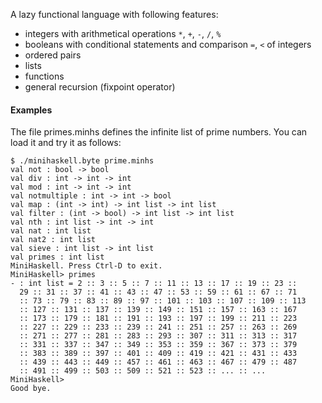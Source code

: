 A lazy functional language with following features:

* integers with arithmetical operations `*`, `+`, `-`, `/`, `%`
* booleans with conditional statements and comparison `=`, `<` of integers
* ordered pairs
* lists
* functions
* general recursion (fixpoint operator)

#### Examples

The file primes.minhs defines the infinite list of prime numbers. You
can load it and try it as follows:

    $ ./minihaskell.byte prime.minhs 
    val not : bool -> bool
    val div : int -> int -> int
    val mod : int -> int -> int
    val notmultiple : int -> int -> bool
    val map : (int -> int) -> int list -> int list
    val filter : (int -> bool) -> int list -> int list
    val nth : int list -> int -> int
    val nat : int list
    val nat2 : int list
    val sieve : int list -> int list
    val primes : int list
    MiniHaskell. Press Ctrl-D to exit.
    MiniHaskell> primes
    - : int list = 2 :: 3 :: 5 :: 7 :: 11 :: 13 :: 17 :: 19 :: 23 ::
      29 :: 31 :: 37 :: 41 :: 43 :: 47 :: 53 :: 59 :: 61 :: 67 :: 71
      :: 73 :: 79 :: 83 :: 89 :: 97 :: 101 :: 103 :: 107 :: 109 :: 113
      :: 127 :: 131 :: 137 :: 139 :: 149 :: 151 :: 157 :: 163 :: 167
      :: 173 :: 179 :: 181 :: 191 :: 193 :: 197 :: 199 :: 211 :: 223
      :: 227 :: 229 :: 233 :: 239 :: 241 :: 251 :: 257 :: 263 :: 269
      :: 271 :: 277 :: 281 :: 283 :: 293 :: 307 :: 311 :: 313 :: 317
      :: 331 :: 337 :: 347 :: 349 :: 353 :: 359 :: 367 :: 373 :: 379
      :: 383 :: 389 :: 397 :: 401 :: 409 :: 419 :: 421 :: 431 :: 433
      :: 439 :: 443 :: 449 :: 457 :: 461 :: 463 :: 467 :: 479 :: 487
      :: 491 :: 499 :: 503 :: 509 :: 521 :: 523 :: ... :: ...
    MiniHaskell> 
    Good bye.
